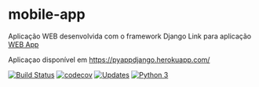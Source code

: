 # mobile-app
Aplicação WEB desenvolvida com o framework Django
Link para aplicação [WEB App](https://github.com/maxProgrammer/mobile-app)

Aplicaçao disponível em https://pyappdjango.herokuapp.com/

[![Build Status](https://app.travis-ci.com/maxProgrammer/web-app.svg?branch=main)](https://app.travis-ci.com/maxProgrammer/web-app)
[![codecov](https://codecov.io/gh/maxProgrammer/web-app/branch/main/graph/badge.svg?token=5IOO23FLTP)](https://codecov.io/gh/maxProgrammer/web-app)
[![Updates](https://pyup.io/repos/github/maxProgrammer/web-app/shield.svg)](https://pyup.io/repos/github/maxProgrammer/web-app/)
[![Python 3](https://pyup.io/repos/github/maxProgrammer/web-app/python-3-shield.svg)](https://pyup.io/repos/github/maxProgrammer/web-app/)


